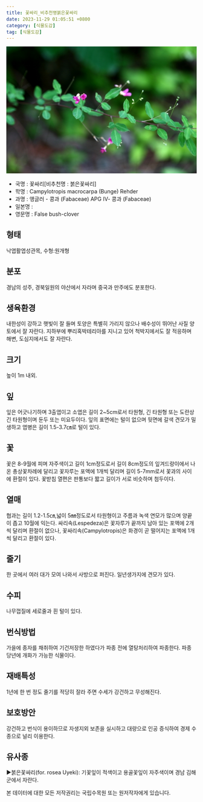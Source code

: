 ```yaml
---
title: 꽃싸리_비추천명붉은꽃싸리
date: 2023-11-29 01:05:51 +0800
category: [식물도감]
tag: [식물도감]
---
```




![꽃싸리[비추천명 : 붉은꽃싸리]](/assets/img/fileUpload/plants/basic/Leguminosae/Campylotropis/31251/4_th2.jpg)
- 국명 : 꽃싸리[비추천명 : 붉은꽃싸리]
- 학명 : Campylotropis macrocarpa (Bunge) Rehder
- 과명 : 앵글러 - 콩과 (Fabaceae) APG Ⅳ- 콩과 (Fabaceae)
- 일본명 : 
- 영문명 : False bush-clover


## 형태
낙엽활엽성관목, 수형:원개형
## 분포
경남의 성주, 경북일원의 야산에서 자라며 중국과 만주에도 분포한다.
## 생육환경
내한성이 강하고 햇빛이 잘 들며 토양은 특별히 가리지 않으나 배수성이 뛰어난 사질 양토에서 잘 자란다. 지하부에 뿌리혹박테리아를 지니고 있어 척박지에서도 잘 적응하며 해변, 도심지에서도 잘 자란다.
## 크기
높이 1m  내외.
## 잎
잎은 어긋나기하며 3출엽이고 소엽은 길이 2~5cm로서 타원형, 긴 타원형 또는 도란상 긴 타원형이며 둔두 또는 미요두이다. 잎의 표면에는 털이 없으며 뒷면에 갈색 견모가 밀생하고 엽병은 길이 1.5-3.7㎝로 털이 있다.
## 꽃
꽃은 8-9월에 피며 자주색이고 길이 1cm정도로서 길이 8cm정도의 잎겨드랑이에서 나온 총상꽃차례에 달리고 꽃자루는 포액에 1개씩 달리며 길이 5-7mm로서 꽃과의 사이에 환절이 있다. 꽃받침 열편은 판통보다 짧고 길이가 서로 비슷하며 첨두이다.
## 열매
협과는 길이 1.2-1.5㎝,넓이 5㎜정도로서 타원형이고 주름과 녹색 연모가 많으며 양끝이 좁고 10월에 익는다. 싸리속(Lespedeza)은 꽃자루가 끝까지 남아 있는 포액에 2개씩 달리며 환절이 없으나, 꽃싸리속(Campylotropis)은 화경이 곧 떨어지는 포액에 1개씩 달리고 환절이 있다.
## 줄기
한 곳에서 여러 대가 모여 나와서 사방으로 퍼진다. 일년생가지에 견모가 있다.
## 수피
나무껍질에 세로줄과 흰 털이 있다.
## 번식방법
가을에 종자를 채취하여 기건저장한 하였다가 파종 전에 열탕처리하여 파종한다. 파종 당년에 개화가 가능한 식물이다.
## 재배특성
1년에 한 번 정도 줄기를 적당히 잘라 주면 수세가 강건하고 무성해진다.
## 보호방안
강건하고 번식이 용이하므로 자생지외 보존을 실시하고 대량으로 인공 증식하여 경제 수종으로 널리 이용한다.
## 유사종
▶붉은꽃싸리(for. rosea Uyeki): 기꽃잎이 적색이고 용골꽃잎이 자주색이며 경남 김해군에서 자란다.






본 데이터에 대한 모든 저작권리는 국립수목원 또는 원저작자에게 있습니다.
